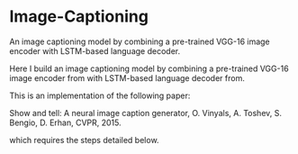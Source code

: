 # Image-Captioning
An image captioning model by combining a pre-trained VGG-16 image encoder with LSTM-based language decoder.
 
 
Here I build an image captioning model by combining a pre-trained VGG-16 image encoder from with LSTM-based language decoder from. 

This is an implementation of the following paper:

Show and tell: A neural image caption generator, O. Vinyals, A. Toshev, S. Bengio, D. Erhan, CVPR,
2015.

which requires the steps detailed below.
